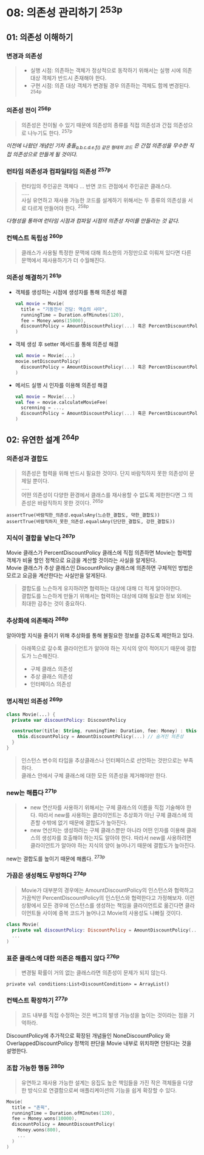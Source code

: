 # 08: 의존성 관리하기 <sup>253p</sup>

## 01: 의존성 이해하기

### 변경과 의존성

> - 실행 시점: 의존하는 객체가 정상적으로 동작하기 위해서는 실행 시에 의존 대상 객체가 반드시 존재해야 한다.
> - 구현 시점: 의존 대상 객체가 변경될 경우 의존하는 객체도 함께 변경된다. <sup>254p</sup>

### 의존성 전이 <sup>256p</sup>

> 의존성은 전이될 수 있기 때문에 의존성의 종류를 직접 의존성과 간접 의존성으로 나누기도 한다. <sup>257p</sup>

_이전에 나왔던 개념인 기차 충돌<sub>a.b.c.d.e.f() 같은 형태의 코드</sub> 은 간접 의존성을 무수한 직접 의존성으로 만들게 될 것이다._

### 런타임 의존성과 컴파일타임 의존성 <sup>257p</sup>

> 런타임의 주인공은 객체다 ... 반면 코드 관점에서 주인공은 클래스다.\
> .....\
> 사실 유연하고 재사용 가능한 코드를 설계하기 위해서는 두 종류의 의존성을 서로 다르게 만들어야 한다. <sup>258p</sup>

_다형성을 통하여 런타임 시점과 컴파일 시점의 의존성 차이를 만들라는 것 같다._

### 컨텍스트 독립성 <sup>260p</sup>

> 클래스가 사용될 특정한 문맥에 대해 최소한의 가정만으로 이뤄져 있다면 다른 문맥에서 재사용하기가 더 수월해진다.

### 의존성 해결하기 <sup>261p</sup>

- 객체를 생성하는 시점에 생성자를 통해 의존성 해결
  ``` kotlin
  val movie = Movie(
  	title = "기동전사 건담: 역습의 샤아",
  	runningTime = Duration.ofMinutes(120),
  	fee = Money.wons(15000),
  	discountPolicy = AmountDiscountPolicy(...) 혹은 PercentDiscountPolicy(...)
  )
  ```
- 객체 생성 후 setter 메서드를 통해 의존성 해결
  ``` kotlin
  val movie = Movie(...)
  movie.setDiscountPolicy(
  	discountPolicy = AmountDiscountPolicy(...) 혹은 PercentDiscountPolicy(...)
  )
  ```
- 메서드 실행 시 인자를 이용해 의존성 해결
  ``` kotlin
  val movie = Movie(...)
  val fee = movie.calculateMovieFee(
    screnning = ...,
    discountPolicy = AmountDiscountPolicy(...) 혹은 PercentDiscountPolicy(...)
  )
  ```

## 02: 유연한 설계 <sup>264p</sup>

### 의존성과 결합도

> 의존성은 협력을 위해 반드시 필요한 것이다. 단지 바람직하지 못한 의존성이 문제일 뿐이다.\
> .....\
> 어떤 의존성이 다양한 환경에서 클래스를 재사용할 수 없도록 제한한다면 그 의존성은 바람직하지 못한 것이다. <sup>265p</sup>

```assertTrue(바람직한_의존성.equalsAny(느슨한_결합도, 약한_결합도))```\
```assertTrue(바람직하지_못한_의존성.equalsAny(단단한_결합도, 강한_결합도))```

### 지식이 결합을 낳는다 <sup>267p</sup>

Movie 클래스가 PercentDiscountPolicy 클래스에 직접 의존하면 Movie는 협력할 객체가 비율 할인 정책으로 요금을 계산할 것이라는 사실을 알게된다.\
Movie 클래스가 추상 클래스인 DiscountPolicy 클래스에 의존하면 구체적인 방법은 모르고 요금을 계산한다는 사실만을 알게된다.

> 결합도를 느슨하게 유지하려면 협력하는 대상에 대해 더 적게 알아야한다.\
> 결합도를 느슨하게 만들기 위해서는 협력하는 대상에 대해 필요한 정보 외에는 최대한 감추는 것이 중요하다.

### 추상화에 의존해라 <sup>268p</sup>

알아야할 지식을 줄이기 위해 추상화를 통해 불필요한 정보를 감추도록 제안하고 있다.

> 아래쪽으로 갈수록 클라이언트가 알아야 하는 지식의 양이 적어지기 때문에 결합도가 느슨해진다.
> - 구체 클래스 의존성
> - 추상 클래스 의존성
> - 인터페이스 의존성

### 명시적인 의존성 <sup>269p</sup>

``` kotlin
class Movie(...) {
  private var discountPolicy: DiscountPolicy

  constructor(title: String, runningTime: Duration, fee: Money) : this(...) {
    this.discountPolicy = AmountDiscountPolicy(...) // 숨겨진 의존성
  }
}
```

> 인스턴스 변수의 타입을 추상클래스나 인터페이스로 선언하는 것만으로는 부족하다.\
> 클래스 안에서 구체 클래스에 대한 모든 의존성을 제거해야만 한다.

### new는 해롭다 <sup>271p</sup>

> - new 연산자를 사용하기 위해서는 구체 클래스의 이름을 직접 기술해야 한다. 따라서 new를 사용하는 클라이언트는 추상화가 아닌 구체 클래스에 의존할 수밖에 없기 때문에 결합도가 높아진다.
> - new 연산자는 생성하려는 구체 클래스뿐만 아니라 어떤 인자를 이용해 클래스의 생성자를 호출해야 하는지도 알아야 한다. 따라서 new를 사용하려면 클라이언트가 알아야 하는 지식의 양이 늘어나기 때문에 결합도가 높아진다.

new는 결합도를 높이기 때문에 해롭다. <sup>273p</sup>

### 가끔은 생성해도 무방하다 <sup>274p</sup>

> Movie가 대부분의 경우에는 AmountDiscountPolicy의 인스턴스와 협력하고 가끔씩만 PercentDiscountPolicy의 인스턴스와 협력한다고 가정해보자. 이런 상황에서 모든 경우에 인스턴스를 생성하는 책임을 클라이언트로 옮긴다면 클라이언트들 사이에 중복 코드가 늘어나고 Movie의 사용성도 나빠질 것이다.

``` kotlin
class Movie(
  private val discountPolicy: DiscountPolicy = AmountDiscountPolicy(...)
  ...
)
```

### 표준 클래스에 대한 의존은 해롭지 않다 <sup>276p</sup>

> 변경될 확률이 거의 없는 클래스라면 의존성이 문제가 되지 않는다.

```private val conditions:List<DiscountCondition> = ArrayList()```

### 컨텍스트 확장하기 <sup>277p</sup>

> 코드 내부를 직접 수정하는 것은 버그의 발생 가능성을 높이는 것이라는 점을 기억하라.

DiscountPolicy에 추가적으로 확장된 개념들인 NoneDiscountPolicy 와 OverlappedDiscountPolicy 정책의 판단을 Movie 내부로 위치하면 안된다는 것을 설명한다.

### 조합 가능한 행동 <sup>280p</sup>

> 유연하고 재사용 가능한 설계는 응집도 높은 책임들을 가진 작은 객체들을 다양한 방식으로 연결함으로써 애플리케이션의 기능을 쉽게 확장할 수 있다.

``` kotlin
Movie(
  title = "존윅",
  runningTime = Duration.ofMInutes(120),
  fee = Money.wons(10000),
  discountPolicy = AmountDiscountPolicy(
    Money.wons(800),
    ...
  )
)
```
